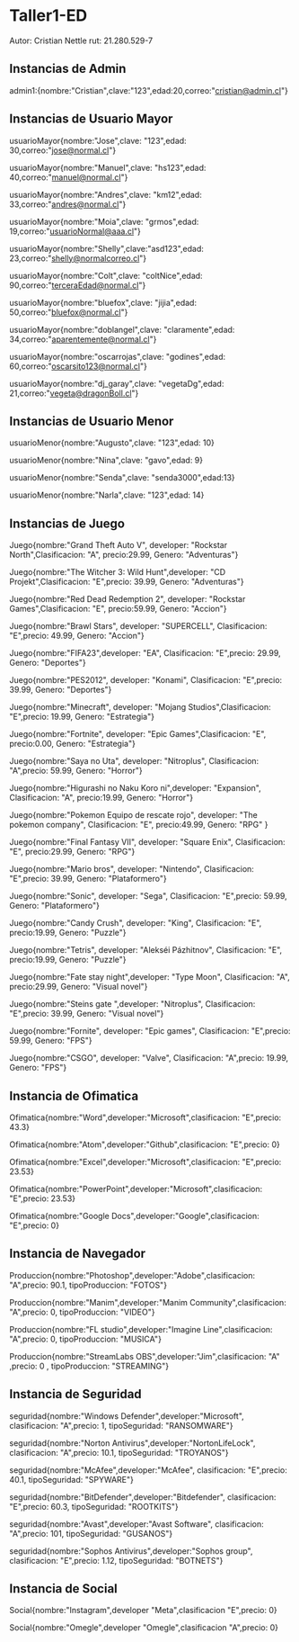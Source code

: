 # Taller1-ED
Autor: Cristian Nettle 
rut: 21.280.529-7
## Instancias de Admin

admin1:{nombre:"Cristian",clave:"123",edad:20,correo:"cristian@admin.cl"}

## Instancias de Usuario Mayor

usuarioMayor{nombre:"Jose",clave: "123",edad: 30,correo:"jose@normal.cl"}

usuarioMayor{nombre:"Manuel",clave: "hs123",edad: 40,correo:"manuel@normal.cl"}

usuarioMayor{nombre:"Andres",clave: "km12",edad: 33,correo:"andres@normal.cl"}

usuarioMayor{nombre:"Moia",clave: "grmos",edad: 19,correo:"usuarioNormal@aaa.cl"}

usuarioMayor{nombre:"Shelly",clave:"asd123",edad: 23,correo:"shelly@normalcorreo.cl"}

usuarioMayor{nombre:"Colt",clave: "coltNice",edad: 90,correo:"terceraEdad@normal.cl"}

usuarioMayor{nombre:"bluefox",clave: "jijia",edad: 50,correo:"bluefox@normal.cl"}

usuarioMayor{nombre:"doblangel",clave: "claramente",edad: 34,correo:"aparentemente@normal.cl"}

usuarioMayor{nombre:"oscarrojas",clave: "godines",edad: 60,correo:"oscarsito123@normal.cl"}

usuarioMayor{nombre:"dj_garay",clave: "vegetaDg",edad: 21,correo:"vegeta@dragonBoll.cl"}

## Instancias de Usuario Menor

usuarioMenor{nombre:"Augusto",clave: "123",edad: 10}

usuarioMenor{nombre:"Nina",clave: "gavo",edad: 9}

usuarioMenor{nombre:"Senda",clave: "senda3000",edad:13}

usuarioMenor{nombre:"Narla",clave: "123",edad: 14}   

## Instancias de Juego

Juego{nombre:"Grand Theft Auto V", developer: "Rockstar North",Clasificacion: "A", precio:29.99, Genero: "Adventuras"}

Juego{nombre:"The Witcher 3: Wild Hunt",developer:  "CD Projekt",Clasificacion: "E",precio: 39.99, Genero: "Adventuras"}

Juego{nombre:"Red Dead Redemption 2", developer: "Rockstar Games",Clasificacion: "E", precio:59.99, Genero: "Accion"}

Juego{nombre:"Brawl Stars", developer: "SUPERCELL", Clasificacion: "E",precio: 49.99, Genero: "Accion"}

Juego{nombre:"FIFA23",developer:  "EA", Clasificacion: "E",precio: 29.99, Genero: "Deportes"}

Juego{nombre:"PES2012", developer: "Konami", Clasificacion: "E",precio: 39.99, Genero: "Deportes"}

Juego{nombre:"Minecraft", developer: "Mojang Studios",Clasificacion: "E",precio: 19.99, Genero: "Estrategia"}

Juego{nombre:"Fortnite", developer: "Epic Games",Clasificacion: "E", precio:0.00, Genero: "Estrategia"}

Juego{nombre:"Saya no Uta", developer: "Nitroplus", Clasificacion: "A",precio: 59.99, Genero: "Horror"}

Juego{nombre:"Higurashi no Naku Koro ni",developer:  "Expansion", Clasificacion: "A", precio:19.99, Genero: "Horror"}

Juego{nombre:"Pokemon Equipo de rescate rojo", developer: "The pokemon company", Clasificacion: "E", precio:49.99, Genero: "RPG" }

Juego{nombre:"Final Fantasy VII", developer: "Square Enix", Clasificacion: "E", precio:29.99, Genero: "RPG"}

Juego{nombre:"Mario bros", developer: "Nintendo", Clasificacion: "E",precio: 39.99, Genero: "Plataformero"}

Juego{nombre:"Sonic", developer: "Sega", Clasificacion: "E",precio: 59.99, Genero: "Plataformero"}

Juego{nombre:"Candy Crush", developer: "King", Clasificacion: "E", precio:19.99, Genero: "Puzzle"}

Juego{nombre:"Tetris", developer: "Alekséi Pázhitnov", Clasificacion: "E", precio:19.99, Genero: "Puzzle"}

Juego{nombre:"Fate stay night",developer:  "Type Moon", Clasificacion: "A", precio:29.99, Genero: "Visual novel"}

Juego{nombre:"Steins gate ",developer:  "Nitroplus", Clasificacion: "E",precio: 39.99, Genero: "Visual novel"}

Juego{nombre:"Fornite", developer: "Epic games", Clasificacion: "E",precio: 59.99, Genero: "FPS"}

Juego{nombre:"CSGO", developer: "Valve", Clasificacion: "A",precio: 19.99, Genero: "FPS"}

## Instancia de Ofimatica

Ofimatica{nombre:"Word",developer:"Microsoft",clasificacion: "E",precio: 43.3}

Ofimatica{nombre:"Atom",developer:"Github",clasificacion: "E",precio: 0}

Ofimatica{nombre:"Excel",developer:"Microsoft",clasificacion: "E",precio: 23.53}

Ofimatica{nombre:"PowerPoint",developer:"Microsoft",clasificacion: "E",precio: 23.53}

Ofimatica{nombre:"Google Docs",developer:"Google",clasificacion: "E",precio: 0}

## Instancia de Navegador

Produccion{nombre:"Photoshop",developer:"Adobe",clasificacion: "A",precio: 90.1, tipoProduccion: "FOTOS"}

Produccion{nombre:"Manim",developer:"Manim Community",clasificacion: "A",precio: 0, tipoProduccion: "VIDEO"}

Produccion{nombre:"FL studio",developer:"Imagine Line",clasificacion: "A",precio: 0, tipoProduccion: "MUSICA"}

Produccion{nombre:"StreamLabs OBS",developer:"Jim",clasificacion: "A" ,precio: 0 , tipoProduccion: "STREAMING"}

## Instancia de Seguridad

seguridad{nombre:"Windows Defender",developer:"Microsoft", clasificacion: "A",precio: 1, tipoSeguridad: "RANSOMWARE"}

seguridad{nombre:"Norton Antivirus",developer:"NortonLifeLock", clasificacion: "A",precio: 10.1, tipoSeguridad: "TROYANOS"}

seguridad{nombre:"McAfee",developer:"McAfee", clasificacion: "E",precio: 40.1, tipoSeguridad: "SPYWARE"}

seguridad{nombre:"BitDefender",developer:"Bitdefender", clasificacion: "E",precio: 60.3, tipoSeguridad: "ROOTKITS"}


seguridad{nombre:"Avast",developer:"Avast Software", clasificacion: "A",precio: 101, tipoSeguridad: "GUSANOS"}


seguridad{nombre:"Sophos Antivirus",developer:"Sophos group", clasificacion: "E",precio: 1.12, tipoSeguridad: "BOTNETS"}


## Instancia de Social
Social{nombre:"Instagram",developer "Meta",clasificacion "E",precio: 0}

Social{nombre:"Omegle",developer "Omegle",clasificacion "A",precio: 0}


